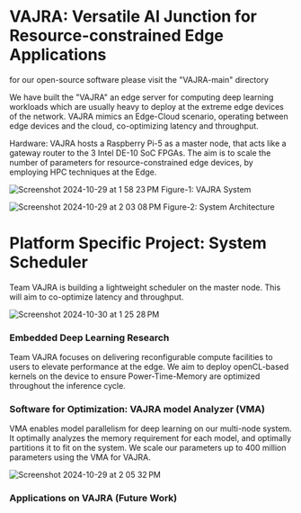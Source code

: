 # VAJRA: Versatile AI Junction for Resource-constrained Edge Applications

for our open-source software please visit the "VAJRA-main" directory

We have built the "VAJRA" an edge server for computing deep learning workloads which are usually heavy to deploy at the extreme edge devices of the network. VAJRA mimics an Edge-Cloud scenario, operating between edge devices and the cloud, co-optimizing latency and throughput. 

Hardware: VAJRA hosts a Raspberry Pi-5 as a master node, that acts like a gateway router to the 3 Intel DE-10 SoC FPGAs. The aim is to scale the number of parameters for resource-constrained edge devices, by employing HPC techniques at the Edge. 

![Screenshot 2024-10-29 at 1 58 23 PM](https://github.com/user-attachments/assets/d491803c-6292-4b17-a21c-5dd9a6ad3f74)
                         Figure-1: VAJRA System

![Screenshot 2024-10-29 at 2 03 08 PM](https://github.com/user-attachments/assets/7e495db6-249e-4bec-ae9c-4ff1c14ae527)
                        Figure-2: System Architecture

# Platform Specific Project: System Scheduler 
Team VAJRA is building a lightweight scheduler on the master node. This will aim to co-optimize latency and throughput. 

![Screenshot 2024-10-30 at 1 25 28 PM](https://github.com/user-attachments/assets/4d5eb17c-d33b-4028-be73-237f7c804eb6)

### Embedded Deep Learning Research 
Team VAJRA focuses on delivering reconfigurable compute facilities to users to elevate performance at the edge. We aim to deploy openCL-based kernels on the device to ensure Power-Time-Memory are optimized throughout the inference cycle. 

### Software for Optimization: VAJRA model Analyzer (VMA)
VMA enables model parallelism for deep learning on our multi-node system. It optimally analyzes the memory requirement for each model, and optimally partitions it to fit on the system. We scale our parameters up to 400 million parameters using the VMA for VAJRA. 

![Screenshot 2024-10-29 at 2 05 32 PM](https://github.com/user-attachments/assets/84173fab-7314-4647-87cd-5c0793558597)

### Applications on VAJRA (Future Work)



